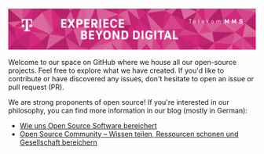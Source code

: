 ![banner](/profile/banner.png)

Welcome to our space on GitHub where we house all our open-source projects. Feel free to explore what we have created. If you'd like to contribute or have discovered any issues, don't hesitate to open an issue or pull request (PR).

We are strong proponents of open source! If you're interested in our philosophy, you can find more information in our blog (mostly in German):

* [Wie uns Open Source Software bereichert](https://blog.telekom-mms.com/people-at-mms/wie-uns-open-source-software-bereichert)
* [Open Source Community – Wissen teilen, Ressourcen schonen und Gesellschaft bereichern](https://blog.telekom-mms.com/tech-insights/open-source-community-wissen-teilen-ressourcen-schonen-und-gesellschaft-bereichern)
